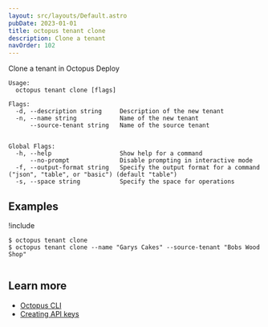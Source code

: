 ```yaml
---
layout: src/layouts/Default.astro
pubDate: 2023-01-01
title: octopus tenant clone
description: Clone a tenant
navOrder: 102
---
```


Clone a tenant in Octopus Deploy


```
Usage:
  octopus tenant clone [flags]

Flags:
  -d, --description string     Description of the new tenant
  -n, --name string            Name of the new tenant
      --source-tenant string   Name of the source tenant


Global Flags:
  -h, --help                   Show help for a command
      --no-prompt              Disable prompting in interactive mode
  -f, --output-format string   Specify the output format for a command ("json", "table", or "basic") (default "table")
  -s, --space string           Specify the space for operations

```

## Examples

!include <samples-instance>


```
$ octopus tenant clone
$ octopus tenant clone --name "Garys Cakes" --source-tenant "Bobs Wood Shop" 


```

## Learn more

- [Octopus CLI](/docs/octopus-rest-api/cli/)
- [Creating API keys](/docs/octopus-rest-api/how-to-create-an-api-key/)